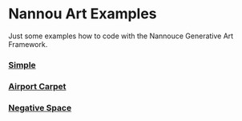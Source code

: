 # Nannou Art Examples

Just some examples how to code with the Nannouce Generative Art Framework. 

### [Simple](simple)
### [Airport Carpet](carpet)
### [Negative Space](negative-space)